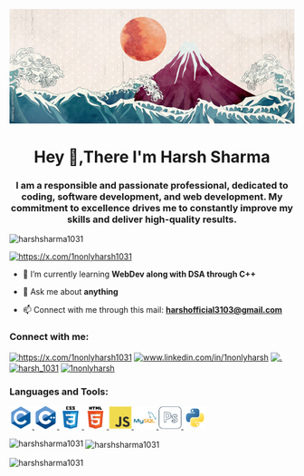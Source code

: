 ![LOGO](https://github.com/HarshSharma1031/HarshSharma1031/blob/main/waves.jpg)
<h1 align="center">Hey 👋,There I'm Harsh Sharma</h1>
<h3 align="center">I am a responsible and passionate professional, dedicated to coding, software development, and web development. My commitment to excellence drives me to constantly improve my skills and deliver high-quality results.</h3>

<p align="left"> <img src="https://komarev.com/ghpvc/?username=harshsharma1031&label=Profile%20views&color=0e75b6&style=flat" alt="harshsharma1031" /> </p>

<p align="left"> <a href="https://twitter.com/https://x.com/1nonlyharsh1031" target="blank"><img src="https://img.shields.io/twitter/follow/https://x.com/1nonlyharsh1031?logo=twitter&style=for-the-badge" alt="https://x.com/1nonlyharsh1031" /></a> </p>

- 🌱 I’m currently learning **WebDev along with DSA through C++**

- 💬 Ask me about **anything**

- 📫 Connect with me through this mail: **harshofficial3103@gmail.com**

<h3 align="left">Connect with me:</h3>
<p align="left">
<a href="https://twitter.com/https://x.com/1nonlyharsh1031" target="blank"><img align="center" src="https://raw.githubusercontent.com/rahuldkjain/github-profile-readme-generator/master/src/images/icons/Social/twitter.svg" alt="https://x.com/1nonlyharsh1031" height="30" width="40" /></a>
<a href="https://linkedin.com/in/www.linkedin.com/in/1nonlyharsh" target="blank"><img align="center" src="https://raw.githubusercontent.com/rahuldkjain/github-profile-readme-generator/master/src/images/icons/Social/linked-in-alt.svg" alt="www.linkedin.com/in/1nonlyharsh" height="30" width="40" /></a>
<a href="https://instagram.com/." target="blank"><img align="center" src="https://raw.githubusercontent.com/rahuldkjain/github-profile-readme-generator/master/src/images/icons/Social/instagram.svg" alt="." height="30" width="40" /></a>
<a href="https://www.codechef.com/users/harsh_1031" target="blank"><img align="center" src="https://cdn.jsdelivr.net/npm/simple-icons@3.1.0/icons/codechef.svg" alt="harsh_1031" height="30" width="40" /></a>
<a href="https://codeforces.com/profile/1nonlyharsh" target="blank"><img align="center" src="https://raw.githubusercontent.com/rahuldkjain/github-profile-readme-generator/master/src/images/icons/Social/codeforces.svg" alt="1nonlyharsh" height="30" width="40" /></a>
</p>

<h3 align="left">Languages and Tools:</h3>
<p align="left"> <a href="https://www.cprogramming.com/" target="_blank" rel="noreferrer"> <img src="https://raw.githubusercontent.com/devicons/devicon/master/icons/c/c-original.svg" alt="c" width="40" height="40"/> </a> <a href="https://www.w3schools.com/cpp/" target="_blank" rel="noreferrer"> <img src="https://raw.githubusercontent.com/devicons/devicon/master/icons/cplusplus/cplusplus-original.svg" alt="cplusplus" width="40" height="40"/> </a> <a href="https://www.w3schools.com/css/" target="_blank" rel="noreferrer"> <img src="https://raw.githubusercontent.com/devicons/devicon/master/icons/css3/css3-original-wordmark.svg" alt="css3" width="40" height="40"/> </a> <a href="https://www.w3.org/html/" target="_blank" rel="noreferrer"> <img src="https://raw.githubusercontent.com/devicons/devicon/master/icons/html5/html5-original-wordmark.svg" alt="html5" width="40" height="40"/> </a> <a href="https://developer.mozilla.org/en-US/docs/Web/JavaScript" target="_blank" rel="noreferrer"> <img src="https://raw.githubusercontent.com/devicons/devicon/master/icons/javascript/javascript-original.svg" alt="javascript" width="40" height="40"/> </a> <a href="https://www.mysql.com/" target="_blank" rel="noreferrer"> <img src="https://raw.githubusercontent.com/devicons/devicon/master/icons/mysql/mysql-original-wordmark.svg" alt="mysql" width="40" height="40"/> </a> <a href="https://www.photoshop.com/en" target="_blank" rel="noreferrer"> <img src="https://raw.githubusercontent.com/devicons/devicon/master/icons/photoshop/photoshop-line.svg" alt="photoshop" width="40" height="40"/> </a> <a href="https://www.python.org" target="_blank" rel="noreferrer"> <img src="https://raw.githubusercontent.com/devicons/devicon/master/icons/python/python-original.svg" alt="python" width="40" height="40"/> </a> </p>

<p><img align="left" src="https://github-readme-stats.vercel.app/api/top-langs?username=harshsharma1031&show_icons=true&locale=en&layout=compact" alt="harshsharma1031" /></p>

<p>&nbsp;<img align="center" src="https://github-readme-stats.vercel.app/api?username=harshsharma1031&show_icons=true&locale=en" alt="harshsharma1031" /></p>

<p><img align="center" src="https://github-readme-streak-stats.herokuapp.com/?user=harshsharma1031&" alt="harshsharma1031" /></p>
